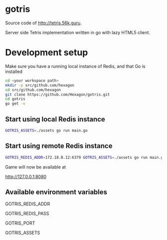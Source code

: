 # gotris

Source code of http://tetris.56k.guru. 

Server side Tetris implementation written in go with lazy HTML5 client.


# Development setup

Make sure you have a running local instance of Redis, and that Go is installed

```bash
cd <your workspace path>
mkdir -p src/github.com/hexagon
cd src/github.com/hexagon
git clone https://github.com/Hexagon/gotris.git
cd gotris
go get -v
```

## Start using local Redis instance

```bash
GOTRIS_ASSETS=./assets go run main.go
```

## Start using remote Redis instance
```bash
GOTRIS_REDIS_ADDR=172.18.0.12:6379 GOTRIS_ASSETS=./assets go run main.go
```

Game will now be available at

http://127.0.0.1:8080


## Available environment variables

GOTRIS_REDIS_ADDR

GOTRIS_REDIS_PASS

GOTRIS_PORT

GOTRIS_ASSETS

